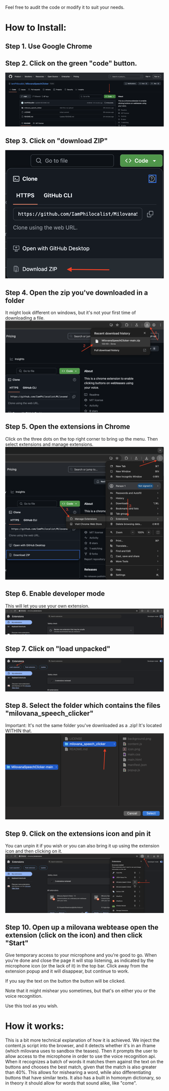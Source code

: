 Feel free to audit the code or modify it to suit your needs.

# How to Install:

## Step 1. Use Google Chrome

## Step 2. Click on the green "code" button.
![text](/tutorial_images/Screenshot%202025-02-01%20at%201.08.03.png "Step 1.")

## Step 3. Click on "download ZIP"
![text](/tutorial_images/Screenshot%202025-02-01%20at%201.12.07.png "Step 2.")

## Step 4. Open the zip you've downloaded in a folder
It might look different on windows, but it's not your first time of downloading a file.
![text](/tutorial_images/Screenshot%202025-02-01%20at%201.13.25.png "Step 3.")

## Step 5. Open the extensions in Chrome
Click on the three dots on the top right corner to bring up the menu.
Then select extensions and manage extensions.
![text](/tutorial_images/Screenshot%202025-02-01%20at%201.17.46.png "Step 4.")

## Step 6. Enable developer mode
This will let you use your own extension.
![text](/tutorial_images/Screenshot%202025-02-01%20at%201.21.18.png "Step 5.")

## Step 7. Click on "load unpacked"
![text](/tutorial_images/Screenshot%202025-02-01%20at%201.22.02.png "Step 6.")

## Step 8. Select the folder which contains the files "milovana_speech_clicker"
Important:
It's not the same folder you've downloaded as a .zip!
It's located WITHIN that.
![text](/tutorial_images/Screenshot%202025-02-01%20at%201.23.50.png "Step 7.")

## Step 9. Click on the extensions icon and pin it
You can unpin it if you wish or you can also bring it up using the extension icon and then clicking on it.
![text](/tutorial_images/Screenshot%202025-02-01%20at%201.26.43.png "Step 8.")

## Step 10. Open up a milovana webtease open the extension (click on the icon) and then click "Start"
Give temporary access to your microphone and you're good to go.
When you're done and close the page it will stop listening, as indicated by the microphone icon (or the lack of it) in the top bar.
Click away from the extension popup and it will disappear, but continue to work.

If you say the text on the button the button will be clicked.

Note that it might mishear you sometimes, but that's on either you or the voice recognition.

Use this tool as you wish.

# How it works:
This is a bit more technical explanation of how it is achieved.
We inject the content.js script into the browser, and it detects whether it's in an iframe (which milovana uses to sandbox the teases).
Then it prompts the user to allow access to the microphone in order to use the voice recognition api.
When it recognizes a batch of words it matches them against the text on the buttons and chooses the best match, given that the match is also greater than 40%. This allows for mishearing a word, while also differentiating buttons that have similar texts.
It also has a built in homonym dictionary, so in theory it should allow for words that sound alike, like "come".
